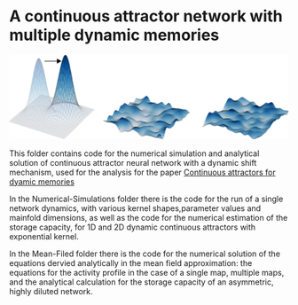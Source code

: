 # A continuous attractor network with multiple dynamic memories

![alt text](imgs/didascalia.png?raw=true)

This folder contains code for the numerical simulation and analytical solution of continuous attractor neural network with a dynamic shift mechanism, used for the analysis for the paper [Continuous attractors for dyamic memories](https://doi.org/10.1101/2020.11.08.373084)

In the Numerical-Simulations folder there is the code for the run of a single network dynamics, with various kernel shapes,parameter values and mainfold dimensions, as well as the code for the numerical estimation of the storage capacity, for 1D and 2D dynamic continuous attractors with exponential kernel.

In the Mean-Filed folder there is the code for the numerical solution of the equations dervied analytically in the mean field approximation: the equations for the activity profile in the case of a single map, multiple maps, and the analytical calculation for the storage capacity of an asymmetric, highly diluted network.
